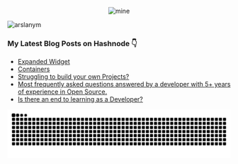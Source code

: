 <div align="center">
  
![mine](https://user-images.githubusercontent.com/104521101/230166113-c0f96eb9-20ef-4d8f-824b-842ffea88b7f.png)
  
</div>
  
<p align="left"> <img src="https://komarev.com/ghpvc/?username=arslanym&label=Profile%20views&color=0e75b6&style=flat" alt="arslanym" /> </p>


### My Latest Blog Posts on Hashnode 👇
<!-- HASHNODE:START -->
- [Expanded Widget](https://arsalanmalik.hashnode.dev/expanded-widget)
- [Containers](https://arsalanmalik.hashnode.dev/containers)
- [Struggling to build your own Projects?](https://arsalanmalik.hashnode.dev/struggling-to-build-your-own-projects)
- [Most frequently asked questions answered by a developer with 5+ years of experience in Open Source.](https://arsalanmalik.hashnode.dev/most-frequently-asked-questions-answered-by-a-developer-with-5-years-of-experience-in-open-source)
- [Is there an end to learning as a Developer?](https://arsalanmalik.hashnode.dev/is-there-an-end-to-learning-as-a-developer)
<!-- HASHNODE:END -->


<div align="center">
<img src="https://raw.githubusercontent.com/ArslanYM/ArslanYM/output/snake.svg" alt="Snake animation" />
</div>




